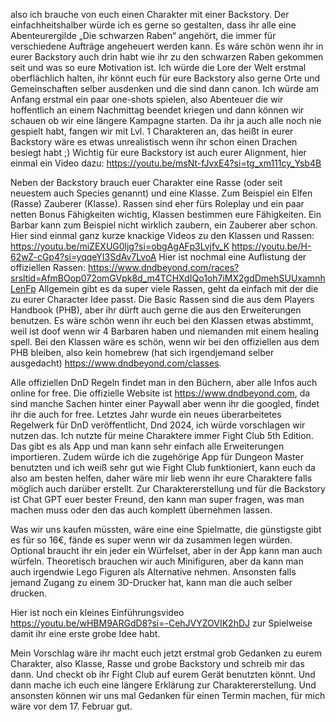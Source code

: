 also ich brauche von euch einen Charakter mit einer Backstory. Der einfachheitshalber würde ich es gerne so gestalten, dass ihr alle eine Abenteurergilde „Die schwarzen Raben“ angehört, die immer für verschiedene Aufträge angeheuert werden kann. Es wäre schön wenn ihr in eurer Backstory auch drin habt wie ihr zu den schwarzen Raben gekommen seit und was so eure Motivation ist. Ich würde die Lore der Welt erstmal oberflächlich halten, ihr könnt euch für eure Backstory also gerne Orte und Gemeinschaften selber ausdenken und die sind dann canon. Ich würde am Anfang erstmal ein paar one-shots spielen, also Abenteuer die wir hoffentlich an einem Nachmittag beendet kriegen und dann können wir schauen ob wir eine längere Kampagne starten. Da ihr ja auch alle noch nie gespielt habt, fangen wir mit Lvl. 1 Charakteren an, das heißt in eurer Backstory wäre es etwas unrealistisch wenn ihr schon einen Drachen besiegt habt ;) Wichtig für eure Backstory ist auch eurer Alignment, hier einmal ein Video dazu: https://youtu.be/msNt-fJvxE4?si=tg_xm111cy_Ysb4B

Neben der Backstory brauch euer Charakter eine Rasse (oder seit neuestem auch Species genannt) und eine Klasse. Zum Beispiel ein Elfen (Rasse) Zauberer (Klasse). Rassen sind eher fürs Roleplay und ein paar netten Bonus Fähigkeiten wichtig, Klassen bestimmen eure Fähigkeiten. Ein Barbar kann zum Beispiel nicht wirklich zaubern, ein Zauberer aber schon. Hier sind einmal ganz kurze knackige Videos zu den Klassen und Rassen: 
https://youtu.be/miZEXUG0ljg?si=obgAgAFp3Lvjfv_K
https://youtu.be/H-62wZ-cGp4?si=yqqeYI3SdAv7LvoA
Hier ist nochmal eine Auflistung der offiziellen Rassen: https://www.dndbeyond.com/races?srsltid=AfmBOop072omGVpk8d_m4TCHXdIQo1oh7iMX2gdDmehSUUxamnhLenFp
Allgemein gibt es da super viele Rassen, geht da einfach mit der die zu eurer Character Idee passt. Die Basic Rassen sind die aus dem Players Handbook (PHB), aber ihr dürft auch gerne die aus den Erweiterungen benutzen. 
Es wäre schön wenn ihr euch bei den Klassen etwas abstimmt, weil ist doof wenn wir 4 Barbaren haben und niemanden mit einem healing spell. Bei den Klassen wäre es schön, wenn wir bei den offiziellen aus dem PHB bleiben, also kein homebrew (hat sich irgendjemand selber ausgedacht) https://www.dndbeyond.com/classes.

Alle offiziellen DnD Regeln findet man in den Büchern, aber alle Infos auch online for free. Die offizielle Website ist https://www.dndbeyond.com, da sind manche Sachen hinter einer Paywall aber wenn ihr die googled, findet ihr die auch for free. Letztes Jahr wurde ein neues überarbeitetes Regelwerk für DnD veröffentlicht, Dnd 2024, ich würde vorschlagen wir nutzen das. 
Ich nutzte für meine Charaktere immer Fight Club 5th Edition. Das gibt es als App und man kann sehr einfach alle Erweiterungen importieren. Zudem würde ich die zugehörige App für Dungeon Master benutzten und ich weiß sehr gut wie Fight Club funktioniert, kann euch da also am besten helfen, daher wäre mir lieb wenn ihr eure Charaktere falls möglich auch darüber erstellt. Zur Charaktererstellung und für die Backstory ist Chat GPT euer bester Freund, den kann man super fragen, was man machen muss oder den das auch komplett übernehmen lassen. 

Was wir uns kaufen müssten, wäre eine eine Spielmatte, die günstigste gibt es für so 16€, fände es super wenn wir da zusammen legen würden. Optional braucht ihr ein jeder ein Würfelset, aber in der App kann man auch würfeln. Theoretisch brauchen wir auch Minifiguren, aber da kann man auch irgendwie Lego Figuren als Alternative nehmen. Ansonsten falls jemand Zugang zu einem 3D-Drucker hat, kann man die auch selber drucken. 

Hier ist noch ein kleines Einführungsvideo https://youtu.be/wHBM9ARGdD8?si=-CehJVYZOVIK2hDJ zur Spielweise damit ihr eine erste grobe Idee habt. 

Mein Vorschlag wäre ihr macht euch jetzt erstmal grob Gedanken zu eurem Charakter, also Klasse, Rasse und grobe Backstory und schreib mir das dann. Und checkt ob ihr Fight Club auf eurem Gerät benutzten könnt. Und dann mache ich euch eine längere Erklärung zur Charaktererstellung. Und ansonsten können wir uns mal Gedanken für einen Termin machen, für mich wäre vor dem 17. Februar gut.